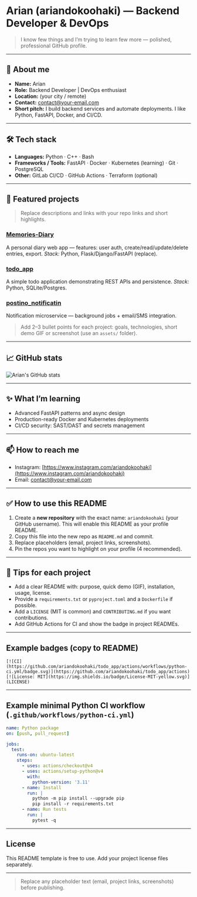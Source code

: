 # Arian (ariandokoohaki) — Backend Developer & DevOps

> I know few things and I’m trying to learn few more — polished, professional GitHub profile.

---

## 👋 About me

* **Name:** Arian
* **Role:** Backend Developer | DevOps enthusiast
* **Location:** (your city / remote)
* **Contact:** [contact@your-email.com](mailto:contact@your-email.com)
* **Short pitch:** I build backend services and automate deployments. I like Python, FastAPI, Docker, and CI/CD.

---

## 🛠 Tech stack

* **Languages:** Python · C++ · Bash
* **Frameworks / Tools:** FastAPI · Docker · Kubernetes (learning) · Git · PostgreSQL
* **Other:** GitLab CI/CD · GitHub Actions · Terraform (optional)

---

## 🚀 Featured projects

> Replace descriptions and links with your repo links and short highlights.

### [Memories-Diary](https://github.com/ariandokoohaki/Memories-Diary)

A personal diary web app — features: user auth, create/read/update/delete entries, export. *Stack:* Python, Flask/Django/FastAPI (replace).

### [todo_app](https://github.com/ariandokoohaki/todo_app)

A simple todo application demonstrating REST APIs and persistence. *Stack:* Python, SQLite/Postgres.

### [postino_notificatin](https://github.com/ariandokoohaki/postino_notificatin)

Notification microservice — background jobs + email/SMS integration.

> Add 2–3 bullet points for each project: goals, technologies, short demo GIF or screenshot (use an `assets/` folder).

---

## 📈 GitHub stats

![Arian's GitHub stats](https://github-readme-stats.vercel.app/api?username=ariandokoohaki\&show_icons=true\&theme=transparent)

---

## ✨ What I’m learning

* Advanced FastAPI patterns and async design
* Production-ready Docker and Kubernetes deployments
* CI/CD security: SAST/DAST and secrets management

---

## 📫 How to reach me

* Instagram: [https://www.instagram.com/ariandokoohaki](https://www.instagram.com/ariandokoohaki)
* Email: [contact@your-email.com](mailto:contact@your-email.com)

---

## ✅ How to use this README

1. Create a **new repository** with the exact name: `ariandokoohaki` (your GitHub username). This will enable this README as your profile README.
2. Copy this file into the new repo as `README.md` and commit.
3. Replace placeholders (email, project links, screenshots).
4. Pin the repos you want to highlight on your profile (4 recommended).

---

## 📝 Tips for each project

* Add a clear README with: purpose, quick demo (GIF), installation, usage, license.
* Provide a `requirements.txt` or `pyproject.toml` and a `Dockerfile` if possible.
* Add a `LICENSE` (MIT is common) and `CONTRIBUTING.md` if you want contributions.
* Add GitHub Actions for CI and show the badge in project READMEs.

---

## Example badges (copy to README)

```
[![CI](https://github.com/ariandokoohaki/todo_app/actions/workflows/python-ci.yml/badge.svg)](https://github.com/ariandokoohaki/todo_app/actions)
[![License: MIT](https://img.shields.io/badge/License-MIT-yellow.svg)](LICENSE)
```

---

## Example minimal Python CI workflow (`.github/workflows/python-ci.yml`)

```yaml
name: Python package
on: [push, pull_request]

jobs:
  test:
    runs-on: ubuntu-latest
    steps:
      - uses: actions/checkout@v4
      - uses: actions/setup-python@v4
        with:
          python-version: '3.11'
      - name: Install
        run: |
          python -m pip install --upgrade pip
          pip install -r requirements.txt
      - name: Run tests
        run: |
          pytest -q
```

---

## License

This README template is free to use. Add your project license files separately.

---

> Replace any placeholder text (email, project links, screenshots) before publishing.
